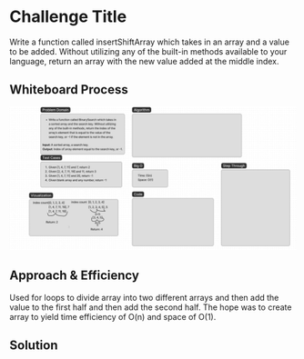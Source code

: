 # Challenge Title
Write a function called insertShiftArray which takes in an array and a value to be added. Without utilizing any of the built-in methods available to your language, return an array with the new value added at the middle index.

## Whiteboard Process
![whiteboard image](javascript/CC401Class03/assets/codechall3ss.png)

## Approach & Efficiency
Used for loops to divide array into two different arrays and then add the value to the first half and then add the second half. The hope was to create array to yield time efficiency of O(n) and space of O(1).

## Solution
